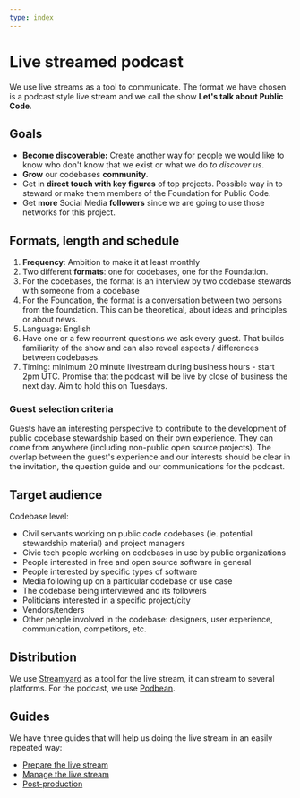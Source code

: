 ```yaml
---
type: index
---
```


# Live streamed podcast

We use live streams as a tool to communicate. The format we have chosen is a podcast style live stream and we call the show **Let's talk about Public Code**.

## Goals

- **Become discoverable:** Create another way for people we would like to know who don't know that we exist or what we do *to discover us*.
- **Grow** our codebases **community**.
- Get in **direct touch with key figures** of top projects. Possible way in to steward or make them members of the Foundation for Public Code.
- Get **more** Social Media **followers** since we are going to use those networks for this project.

## Formats, length and schedule

1. **Frequency**: Ambition to make it at least monthly
2. Two different **formats**: one for codebases, one for the Foundation.
3. For the codebases, the format is an interview by two codebase stewards with someone from a codebase
4. For the Foundation, the format is a conversation between two persons from the foundation. This can be theoretical, about ideas and principles or about news.
5. Language: English
6. Have one or a few recurrent questions we ask every guest. That builds familiarity of the show and can also reveal aspects / differences between codebases.
7. Timing: minimum 20 minute livestream during business hours - start 2pm UTC. Promise that the podcast will be live by close of business the next day. Aim to hold this on Tuesdays.

### Guest selection criteria

Guests have an interesting perspective to contribute to the development of public codebase stewardship based on their own experience. They can come from anywhere (including non-public open source projects).
The overlap between the guest's experience and our interests should be clear in the invitation, the question guide and our communications for the podcast.

## Target audience

Codebase level:

- Civil servants working on public code codebases (ie. potential stewardship material) and project managers
- Civic tech people working on codebases in use by public organizations
- People interested in free and open source software in general
- People interested by specific types of software
- Media following up on a particular codebase or use case
- The codebase being interviewed and its followers
- Politicians interested in a specific project/city
- Vendors/tenders
- Other people involved in the codebase: designers, user experience, communication, competitors, etc.

## Distribution

We use [Streamyard](../tool-management/streamyard.md) as a tool for the live stream, it can stream to several platforms. For the podcast, we use [Podbean](../tool-management/podbean.md).

## Guides

We have three guides that will help us doing the live stream in an easily repeated way:

- [Prepare the live stream](prepare-live-stream.md)
- [Manage the live stream](manage-live-stream.md)
- [Post-production](post-production.md)
